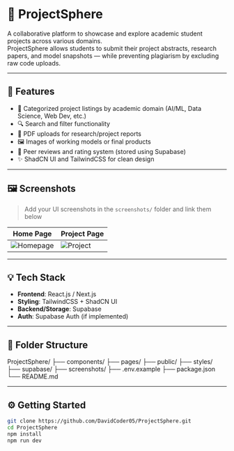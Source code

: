 # 🚀 ProjectSphere

A collaborative platform to showcase and explore academic student projects across various domains.  
ProjectSphere allows students to submit their project abstracts, research papers, and model snapshots — while preventing plagiarism by excluding raw code uploads.

---

## 🔧 Features

- 🧠 Categorized project listings by academic domain (AI/ML, Data Science, Web Dev, etc.)
- 🔍 Search and filter functionality
- 📄 PDF uploads for research/project reports
- 🖼️ Images of working models or final products
- 💬 Peer reviews and rating system (stored using Supabase)
- ✨ ShadCN UI and TailwindCSS for clean design

---

## 🖼️ Screenshots

> Add your UI screenshots in the `screenshots/` folder and link them below

| Home Page | Project Page |
|-----------|--------------|
| ![Homepage](screenshots/homepage.png) | ![Project](screenshots/projectpage.png) |

---

## 💡 Tech Stack

- **Frontend**: React.js / Next.js
- **Styling**: TailwindCSS + ShadCN UI
- **Backend/Storage**: Supabase
- **Auth**: Supabase Auth (if implemented)

---

## 📁 Folder Structure

ProjectSphere/
├── components/
├── pages/
├── public/
├── styles/
├── supabase/
├── screenshots/
├── .env.example
├── package.json
└── README.md


---

## ⚙️ Getting Started

```bash
git clone https://github.com/DavidCoder05/ProjectSphere.git
cd ProjectSphere
npm install
npm run dev
